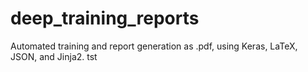 # deep_training_reports
Automated training and report generation as .pdf, using Keras, LaTeX, JSON, and Jinja2.
tst

